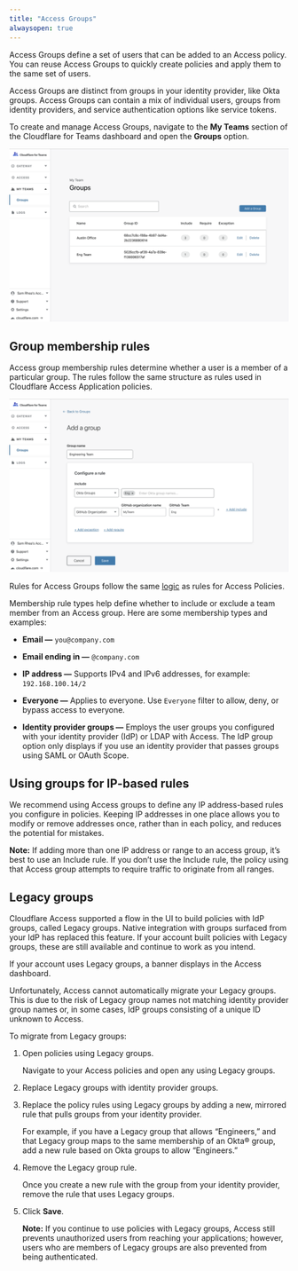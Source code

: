 ```yaml
---
title: "Access Groups"
alwaysopen: true
---
```


Access Groups define a set of users that can be added to an Access policy. You can reuse Access Groups to quickly create policies and apply them to the same set of users.

Access Groups are distinct from groups in your identity provider, like Okta groups. Access Groups can contain a mix of individual users, groups from identity providers, and service authentication options like service tokens.

To create and manage Access Groups, navigate to the **My Teams** section of the Cloudflare for Teams dashboard and open the **Groups** option.

![Access Groups](../static/groups/groups.png)

## Group membership rules

Access group membership rules determine whether a user is a member of a particular group. The rules follow the same structure as rules used in Cloudflare Access Application policies.

![Access Groups](../static/groups/group-creation.png)

Rules for Access Groups follow the same [logic](http://developers.cloudflare.com/access/setting-up-access/configuring-access-policies/) as rules for Access Policies.

Membership rule types help define whether to include or exclude a team member from an Access group. Here are some membership types and examples:

* **Email —** `you@company.com`

* **Email ending in —** `@company.com`

* **IP address —** Supports IPv4 and IPv6 addresses, for example: `192.168.100.14/2`

* **Everyone —** Applies to everyone. Use `Everyone` filter to allow, deny, or bypass access to everyone.

* **Identity provider groups —** Employs the user groups you configured with your identity provider (IdP) or LDAP with Access. The IdP group option only displays if you use an identity provider that passes groups using SAML or OAuth Scope.

## Using groups for IP-based rules

We recommend using Access groups to define any IP address-based rules you configure in policies. Keeping IP addresses in one place allows you to modify or remove addresses once, rather than in each policy, and reduces the potential for mistakes.

**Note:** If adding more than one IP address or range to an access group, it’s best to use an Include rule. If you don’t use the Include rule, the policy using that Access group attempts to require traffic to originate from all ranges.

## Legacy groups

Cloudflare Access supported a flow in the UI to build policies with IdP groups, called Legacy groups. Native integration with groups surfaced from your IdP has replaced this feature. If your account built policies with Legacy groups, these are still available and continue to work as you intend.

If your account uses Legacy groups, a banner displays in the Access dashboard.

Unfortunately, Access cannot automatically migrate your Legacy groups. This is due to the risk of Legacy group names not matching identity provider group names or, in some cases, IdP groups consisting of a unique ID unknown to Access.

To migrate from Legacy groups:

1. Open policies using Legacy groups.

    Navigate to your Access policies and open any using Legacy groups.

1. Replace Legacy groups with identity provider groups.
1. Replace the policy rules using Legacy groups by adding a new, mirrored rule that pulls groups from your identity provider.

    For example, if you have a Legacy group that allows “Engineers,” and that Legacy group maps to the same membership of an Okta® group, add a new rule based on Okta groups to allow “Engineers.”

1. Remove the Legacy group rule.

    Once you create a new rule with the group from your identity provider, remove the rule that uses Legacy groups.

1. Click **Save**.

    **Note:** If you continue to use policies with Legacy groups, Access still prevents unauthorized users from reaching your applications; however, users who are members of Legacy groups are also prevented from being authenticated.